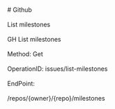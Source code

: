 <br>#     Github</br>
<br>List milestones</br>
<br>GH List milestones</br>
<br>Method: Get</br>
<br>OperationID: issues/list-milestones</br>
<br>EndPoint:</br>
<br>/repos/{owner}/{repo}/milestones</br>
